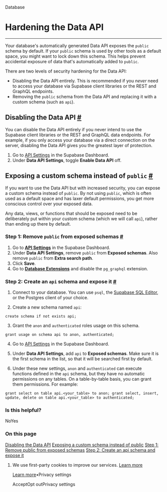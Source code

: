 Database

# Hardening the Data API

* * *

Your database's automatically generated Data API exposes the `public` schema by default. If your `public` schema is used by other tools as a default space, you might want to lock down this schema. This helps prevent accidental exposure of data that's automatically added to `public`.

There are two levels of security hardening for the Data API:

- Disabling the Data API entirely. This is recommended if you _never_ need to access your database via Supabase client libraries or the REST and GraphQL endpoints.
- Removing the `public` schema from the Data API and replacing it with a custom schema (such as `api`).

## Disabling the Data API [\#](https://supabase.com/docs/guides/database/hardening-data-api\#disabling-the-data-api)

You can disable the Data API entirely if you never intend to use the Supabase client libraries or the REST and GraphQL data endpoints. For example, if you only access your database via a direct connection on the server, disabling the Data API gives you the greatest layer of protection.

1. Go to [API Settings](https://supabase.com/dashboard/project/_/settings/api) in the Supabase Dashboard.
2. Under **Data API Settings**, toggle **Enable Data API** off.

## Exposing a custom schema instead of `public` [\#](https://supabase.com/docs/guides/database/hardening-data-api\#exposing-a-custom-schema-instead-of-public)

If you want to use the Data API but with increased security, you can expose a custom schema instead of `public`. By not using `public`, which is often used as a default space and has laxer default permissions, you get more conscious control over your exposed data.

Any data, views, or functions that should be exposed need to be deliberately put within your custom schema (which we will call `api`), rather than ending up there by default.

### Step 1: Remove `public` from exposed schemas [\#](https://supabase.com/docs/guides/database/hardening-data-api\#step-1-remove-public-from-exposed-schemas)

1. Go to [**API Settings**](https://supabase.com/dashboard/project/_/settings/api) in the Supabase Dashboard.
2. Under **Data API Settings**, remove `public` from **Exposed schemas**. Also remove `public` from **Extra search path**.
3. Click **Save**.
4. Go to [**Database Extensions**](https://supabase.com/dashboard/project/_/database/extensions) and disable the `pg_graphql` extension.

### Step 2: Create an `api` schema and expose it [\#](https://supabase.com/docs/guides/database/hardening-data-api\#step-2-create-an-api-schema-and-expose-it)

1. Connect to your database. You can use `psql`, the [Supabase SQL Editor](https://supabase.com/dashboard/project/_/sql), or the Postgres client of your choice.

2. Create a new schema named `api`:



`
create schema if not exists api;
`

3. Grant the `anon` and `authenticated` roles usage on this schema.



`
grant usage on schema api to anon, authenticated;
`

4. Go to [API Settings](https://supabase.com/dashboard/project/_/settings/api) in the Supabase Dashboard.

5. Under **Data API Settings**, add `api` to **Exposed schemas**. Make sure it is the first schema in the list, so that it will be searched first by default.

6. Under these new settings, `anon` and `authenticated` can execute functions defined in the `api` schema, but they have no automatic permissions on any tables. On a table-by-table basis, you can grant them permissions. For example:



`
grant select on table api.<your_table> to anon;
grant select, insert, update, delete on table api.<your_table> to authenticated;
`


### Is this helpful?

NoYes

### On this page

[Disabling the Data API](https://supabase.com/docs/guides/database/hardening-data-api#disabling-the-data-api) [Exposing a custom schema instead of public](https://supabase.com/docs/guides/database/hardening-data-api#exposing-a-custom-schema-instead-of-public) [Step 1: Remove public from exposed schemas](https://supabase.com/docs/guides/database/hardening-data-api#step-1-remove-public-from-exposed-schemas) [Step 2: Create an api schema and expose it](https://supabase.com/docs/guides/database/hardening-data-api#step-2-create-an-api-schema-and-expose-it)

1. We use first-party cookies to improve our services. [Learn more](https://supabase.com/privacy#8-cookies-and-similar-technologies-used-on-our-european-services)



   [Learn more](https://supabase.com/privacy#8-cookies-and-similar-technologies-used-on-our-european-services)•Privacy settings





   AcceptOpt outPrivacy settings